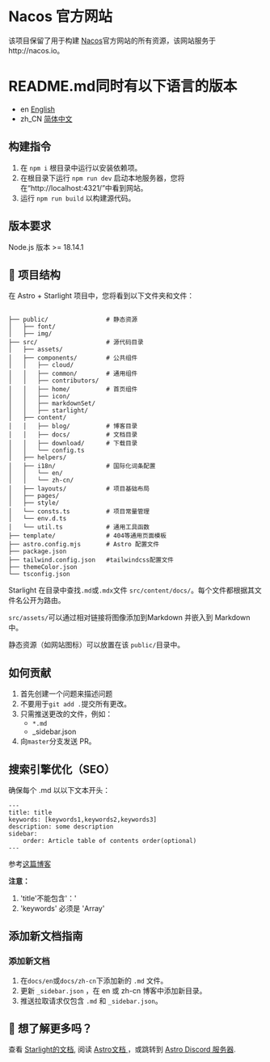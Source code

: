 # Nacos 官方网站

该项目保留了用于构建 [Nacos](https://github.com/alibaba/nacos)官方网站的所有资源，该网站服务于http://nacos.io。

# README.md同时有以下语言的版本

- en [English](README.md)
- zh_CN [简体中文](README.zh_CN.md)

## 构建指令

1. 在 `npm i` 根目录中运行以安装依赖项。
2. 在根目录下运行 `npm run dev` 启动本地服务器，您将在“http://localhost:4321/”中看到网站。
3. 运行 `npm run build` 以构建源代码。

## 版本要求

Node.js 版本 >= 18.14.1

## 🚀 项目结构

在 Astro + Starlight 项目中，您将看到以下文件夹和文件：

```

├── public/                # 静态资源
│   ├── font/
│   ├── img/
├── src/                   # 源代码目录
│   ├── assets/
│   ├── components/        # 公共组件
│   │   ├── cloud/
│   │   ├── common/        # 通用组件
│   │   ├── contributors/
│   │   ├── home/          # 首页组件
│   │   ├── icon/
│   │   ├── markdownSet/
│   │   ├── starlight/ 
│   ├── content/
│   │   ├── blog/          # 博客目录
│   │   ├── docs/          # 文档目录
│   │   ├── download/      # 下载目录
│   │   └── config.ts
│   ├── helpers/
│   ├── i18n/              # 国际化词条配置
│   │   └── en/
│   │   └── zh-cn/
│   ├── layouts/           # 项目基础布局
│   ├── pages/           
│   ├── style/
│   └── consts.ts          # 项目常量管理
│   └── env.d.ts
│   └── util.ts            # 通用工具函数
├── template/              # 404等通用页面模板
├── astro.config.mjs       # Astro 配置文件
├── package.json         
├── tailwind.config.json   #tailwindcss配置文件
├── themeColor.json
└── tsconfig.json
```

Starlight 在目录中查找`.md`或`.mdx`文件 `src/content/docs/`。每个文件都根据其文件名公开为路由。

`src/assets/`可以通过相对链接将图像添加到Markdown 并嵌入到 Markdown 中。

静态资源（如网站图标）可以放置在该 `public/`目录中。

## 如何贡献

1. 首先创建一个问题来描述问题
2. 不要用于`git add .`提交所有更改。
3. 只需推送更改的文件，例如：
    * `*.md`
    * _sidebar.json
4. 向`master`分支发送 PR。

## 搜索引擎优化（SEO）

确保每个 .md 以以下文本开头：

```
---
title: title
keywords: [keywords1,keywords2,keywords3]
description: some description
sidebar:
    order: Article table of contents order(optional)
---
```

参考[这篇博客](src/content/docs/latest/zh-cn/what-is-nacos.md)

**注意：**
1. 'title'不能包含'：'
2. 'keywords' 必须是 'Array'

## 添加新文档指南

### 添加新文档

1. 在`docs/en`或`docs/zh-cn`下添加新的 `.md` 文件。
2. 更新 `_sidebar.json` ，在 en 或 zh-cn 博客中添加新目录。
3. 推送拉取请求仅包含 `.md` 和 `_sidebar.json`。

## 👀 想了解更多吗？

查看 [Starlight的文档](https://starlight.astro.build/), 阅读 [ Astro文档 ](https://docs.astro.build)，或跳转到 [Astro Discord 服务器](https://astro.build/chat).
